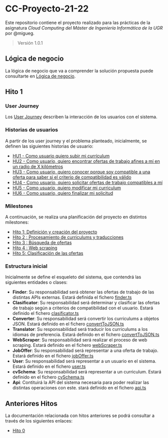 # CC-Proyecto-21-22

Este repositorio contiene el proyecto realizado para las prácticas de la asignatura *Cloud Computing del Máster de Ingeniería Informática de la UGR* por @migueg.

>Versión 1.0.1

## Lógica de negocio

La lógica de negocio que va a comprender la solución propuesta puede consultarte en [Lógica de negocio](/DOC/Hitos/hito0.md).

## Hito 1

<a name="escenarios"></a>
### User Journey

Los [User Journey](/DOC/UserJourney.md) describen la interacción de los usuarios con el sistema.

### Historias de usuarios

A partir de los user journey y el problema planteado, inicialmente, se definen las siguientes historias de usuario:

- [HU1 - Como usuario quiero subir mi currículum](https://github.com/migueg/CC-Proyecto-21-22/issues/37)
- [HU2 - Como usuario, quiero encontrar ofertas de trabajo afines a mí en un radio de X kilómetros](https://github.com/migueg/CC-Proyecto-21-22/issues/38)
- [HU3 - Como usuario, quiero conocer porque soy compatible a una oferta para saber si el criterio de compatibilidad es válido](https://github.com/migueg/CC-Proyecto-21-22/issues/39)
- [HU4 - Como usuario, quiero solicitar ofertas de trabajo compatibles a mí](https://github.com/migueg/CC-Proyecto-21-22/issues/40)
- [HU5 - Como usuario, quiero modificar mi curriculum](https://github.com/migueg/CC-Proyecto-21-22/issues/41)
- [HU6 - Como usuario, quiero finalizar mi solicitud](https://github.com/migueg/CC-Proyecto-21-22/issues/42)

### Milestones

A continuación, se realiza una planificación del proyecto en distintos milestones:

- [Hito 1: Definición y creación del proyecto](https://github.com/migueg/CC-Proyecto-21-22/milestone/1)
- [Hito 2 : Procesamiento de curriculums y traducciones](https://github.com/migueg/CC-Proyecto-21-22/milestone/2)
- [Hito 3 : Búsqueda de ofertas](https://github.com/migueg/CC-Proyecto-21-22/milestone/3)
- [Hito 4 : Web scraping](https://github.com/migueg/CC-Proyecto-21-22/milestone/4)
- [Hito 5: Clasificación de las ofertas](https://github.com/migueg/CC-Proyecto-21-22/milestone/5)

### Estructura inicial

Inicialmente se define el esqueleto del sistema, que contendrá las siguientes entidades o clases:

- **Finder**: Su responsabilidad será obtener las ofertas de trabajo de las distintas APIs externas. Estará definida el fichero [finder.ts](https://github.com/migueg/CC-Proyecto-21-22/blob/main/src/finder.ts)
- **Clasificator**: Su responsabilidad será determinar y clasificar las ofertas de trabajo según a criterios de compatibilidad con el usuario. Estará definido el fichero [clasificator.ts](https://github.com/migueg/CC-Proyecto-21-22/blob/main/src/clasificator.ts)
- **Converter**: Su responsabilidad será convertir los curriculums a objetos JSON. Estará definido en el fichero [convertToJSON.ts](https://github.com/migueg/CC-Proyecto-21-22/blob/main/src/converterToJSON.ts)
- **Translator**: Su responsabilidad será traducir los curriculums a los idiomas de preferencia. Estará definido en el fichero [convertToJSON.ts](https://github.com/migueg/CC-Proyecto-21-22/blob/main/src/converterToJSON.ts)
- **WebScraper**: Su responsabilidad será realizar el proceso de web scraping. Estará definido en el fichero [webScraper.ts](https://github.com/migueg/CC-Proyecto-21-22/blob/main/src/webScraper.ts)
- **JobOffer**: Su responsabilidad será representar a una oferta de trabajo. Estará definido en el fichero [jobOffer.ts](https://github.com/migueg/CC-Proyecto-21-22/blob/main/src/jobOffer.ts)
- **User**: Su responsabilidad será representar a un usuario en el sistema. Estará definido en el fichero [user.ts](https://github.com/migueg/CC-Proyecto-21-22/blob/main/src/user.ts)
- **cvSchema**: Su responsabilidad será representar a un curriculum. Estará definido en el fichero [cvSchema.ts](https://github.com/migueg/CC-Proyecto-21-22/blob/main/src/Schemas/cvSchema.ts)
- **Api**: Contituirá la API del sistema necesaria para poder realizar las distintas operaciones con este. stará definido en el fichero [api.ts](https://github.com/migueg/CC-Proyecto-21-22/blob/main/src/api.ts)


## Anteriores Hitos

La documentación relacionada con hitos anteriores se podrá consultar a través de los siguientes enlaces:

* [Hito 0](/DOC/Hitos/hito0.md)
